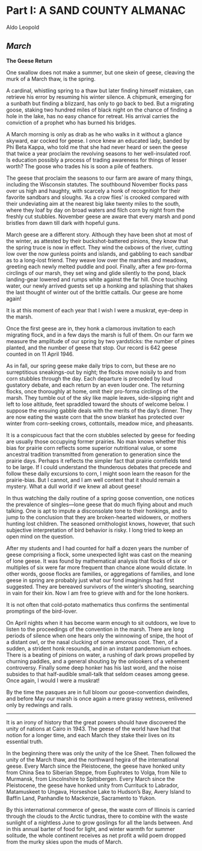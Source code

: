 # Part I: A SAND COUNTY ALMANAC

Aldo Leopold

## *March*

**The Geese Return**

One swallow does not make a summer, but one skein of geese, cleaving the murk of a March thaw, is the spring.

A cardinal, whistling spring to a thaw but later finding himself mistaken, can retrieve his error by resuming his winter silence. A chipmunk, emerging for a sunbath but finding a blizzard, has only to go back to bed. But a migrating goose, staking two hundred miles of black night on the chance of finding a hole in the lake, has no easy chance for retreat. His arrival carries the conviction of a prophet who has burned his bridges.

A March morning is only as drab as he who walks in it without a glance skyward, ear cocked for geese. I once knew an educated lady, banded by Phi Beta Kappa, who told me that she had never heard or seen the geese that twice a year proclaim the revolving seasons to her well-insulated roof. Is education possibly a process of trading awareness for things of lesser worth? The goose who trades his is soon a pile of feathers.

The geese that proclaim the seasons to our farm are aware of many things, including the Wisconsin statutes. The southbound November flocks pass over us high and haughty, with scarcely a honk of recognition for their favorite sandbars and sloughs. ‘As a crow flies’ is crooked compared with their undeviating aim at the nearest big lake twenty miles to the south, where they loaf by day on broad waters and filch corn by night from the freshly cut stubbles. November geese are aware that every marsh and pond bristles from dawn till dark with hopeful guns.

March geese are a different story. Although they have been shot at most of the winter, as attested by their buckshot-battered pinions, they know that the spring truce is now in effect. They wind the oxbows of the river, cutting low over the now gunless points and islands, and gabbling to each sandbar as to a long-lost friend. They weave low over the marshes and meadows, greeting each newly melted puddle and pool. Finally, after a few pro-forma circlings of our marsh, they set wing and glide silently to the pond, black landing-gear lowered and rumps white against the far hill. Once touching water, our newly arrived guests set up a honking and splashing that shakes the last thought of winter out of the brittle cattails. Our geese are home again!

It is at this moment of each year that I wish I were a muskrat, eye-deep in the marsh.

Once the first geese are in, they honk a clamorous invitation to each migrating flock, and in a few days the marsh is full of them. On our farm we measure the amplitude of our spring by two yardsticks: the number of pines planted, and the number of geese that stop. Our record is 642 geese counted in on 11 April 1946.

As in fall, our spring geese make daily trips to corn, but these are no surreptitious sneakings-out by night; the flocks move noisily to and from corn stubbles through the day. Each departure is preceded by loud gustatory debate, and each return by an even louder one. The returning flocks, once thoroughly at home, omit their pro-forma circlings of the marsh. They tumble out of the sky like maple leaves, side-slipping right and left to lose altitude, feet spraddled toward the shouts of welcome below. I suppose the ensuing gabble deals with the merits of the day’s dinner. They are now eating the waste corn that the snow blanket has protected over winter from corn-seeking crows, cottontails, meadow mice, and pheasants.

It is a conspicuous fact that the corn stubbles selected by geese for feeding are usually those occupying former prairies. No man knows whether this bias for prairie corn reflects some superior nutritional value, or some ancestral tradition transmitted from generation to generation since the prairie days. Perhaps it reflects the simpler fact that prairie cornfields tend to be large. If I could understand the thunderous debates that precede and follow these daily excursions to corn, I might soon learn the reason for the prairie-bias. But I cannot, and I am well content that it should remain a mystery. What a dull world if we knew all about geese!

In thus watching the daily routine of a spring goose convention, one notices the prevalence of singles—lone geese that do much flying about and much talking. One is apt to impute a disconsolate tone to their honkings, and to jump to the conclusion that they are broken-hearted widowers, or mothers hunting lost children. The seasoned ornithologist knows, however, that such subjective interpretation of bird behavior is risky. I long tried to keep an open mind on the question.

After my students and I had counted for half a dozen years the number of geese comprising a flock, some unexpected light was cast on the meaning of lone geese. It was found by mathematical analysis that flocks of six or multiples of six were far more frequent than chance alone would dictate. In other words, goose flocks are families, or aggregations of families, and lone geese in spring are probably just what our fond imaginings had first suggested. They are bereaved survivors of the winter’s shooting, searching in vain for their kin. Now I am free to grieve with and for the lone honkers.

It is not often that cold-potato mathematics thus confirms the sentimental promptings of the bird-lover.

On April nights when it has become warm enough to sit outdoors, we love to listen to the proceedings of the convention in the marsh. There are long periods of silence when one hears only the winnowing of snipe, the hoot of a distant owl, or the nasal clucking of some amorous coot. Then, of a sudden, a strident honk resounds, and in an instant pandemonium echoes. There is a beating of pinions on water, a rushing of dark prows propelled by churning paddles, and a general shouting by the onlookers of a vehement controversy. Finally some deep honker has his last word, and the noise subsides to that half-audible small-talk that seldom ceases among geese. Once again, I would I were a muskrat!

By the time the pasques are in full bloom our goose-convention dwindles, and before May our marsh is once again a mere grassy wetness, enlivened only by redwings and rails.

---

It is an irony of history that the great powers should have discovered the unity of nations at Cairo in 1943. The geese of the world have had that notion for a longer time, and each March they stake their lives on its essential truth.

In the beginning there was only the unity of the Ice Sheet. Then followed the unity of the March thaw, and the northward hegira of the international geese. Every March since the Pleistocene, the geese have honked unity from China Sea to Siberian Steppe, from Euphrates to Volga, from Nile to Murmansk, from Lincolnshire to Spitsbergen. Every March since the Pleistocene, the geese have honked unity from Currituck to Labrador, Matamuskeet to Ungava, Horseshoe Lake to Hudson’s Bay, Avery Island to Baffin Land, Panhandle to Mackenzie, Sacramento to Yukon.

By this international commerce of geese, the waste corn of Illinois is carried through the clouds to the Arctic tundras, there to combine with the waste sunlight of a nightless June to grow goslings for all the lands between. And in this annual barter of food for light, and winter warmth for summer solitude, the whole continent receives as net profit a wild poem dropped from the murky skies upon the muds of March.
